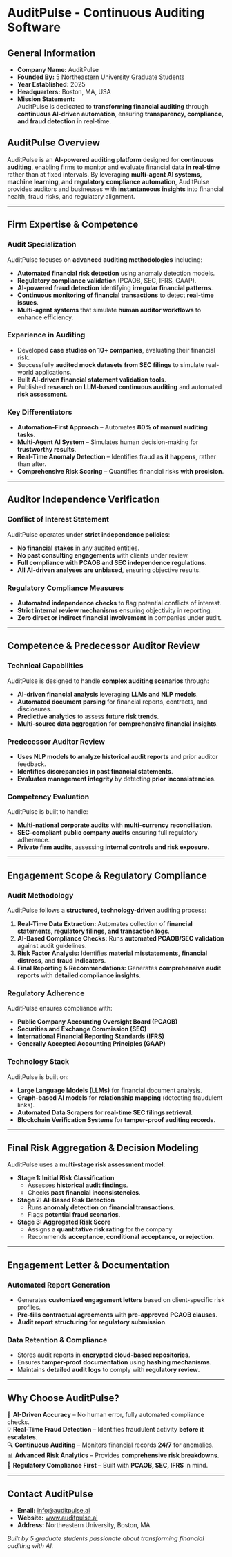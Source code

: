 # **AuditPulse - Continuous Auditing Software**

## **General Information**
- **Company Name:** AuditPulse  
- **Founded By:** 5 Northeastern University Graduate Students  
- **Year Established:** 2025  
- **Headquarters:** Boston, MA, USA  
- **Mission Statement:**  
  AuditPulse is dedicated to **transforming financial auditing** through **continuous AI-driven automation**, ensuring **transparency, compliance, and fraud detection** in real-time.  

## **AuditPulse Overview**
AuditPulse is an **AI-powered auditing platform** designed for **continuous auditing**, enabling firms to monitor and evaluate financial data **in real-time** rather than at fixed intervals. By leveraging **multi-agent AI systems, machine learning, and regulatory compliance automation**, AuditPulse provides auditors and businesses with **instantaneous insights** into financial health, fraud risks, and regulatory alignment.

---

## **Firm Expertise & Competence**
### **Audit Specialization**
AuditPulse focuses on **advanced auditing methodologies** including:
- **Automated financial risk detection** using anomaly detection models.
- **Regulatory compliance validation** (PCAOB, SEC, IFRS, GAAP).
- **AI-powered fraud detection** identifying **irregular financial patterns**.
- **Continuous monitoring of financial transactions** to detect **real-time issues**.
- **Multi-agent systems** that simulate **human auditor workflows** to enhance efficiency.

### **Experience in Auditing**
- Developed **case studies on 10+ companies**, evaluating their financial risk.
- Successfully **audited mock datasets from SEC filings** to simulate real-world applications.
- Built **AI-driven financial statement validation tools**.
- Published **research on LLM-based continuous auditing** and automated **risk assessment**.

### **Key Differentiators**
- **Automation-First Approach** – Automates **80% of manual auditing tasks**.
- **Multi-Agent AI System** – Simulates human decision-making for **trustworthy results**.
- **Real-Time Anomaly Detection** – Identifies fraud **as it happens**, rather than after.
- **Comprehensive Risk Scoring** – Quantifies financial risks **with precision**.

---

## **Auditor Independence Verification**
### **Conflict of Interest Statement**
AuditPulse operates under **strict independence policies**:
- **No financial stakes** in any audited entities.
- **No past consulting engagements** with clients under review.
- **Full compliance with PCAOB and SEC independence regulations**.
- **All AI-driven analyses are unbiased**, ensuring objective results.

### **Regulatory Compliance Measures**
- **Automated independence checks** to flag potential conflicts of interest.
- **Strict internal review mechanisms** ensuring objectivity in reporting.
- **Zero direct or indirect financial involvement** in companies under audit.

---

## **Competence & Predecessor Auditor Review**
### **Technical Capabilities**
AuditPulse is designed to handle **complex auditing scenarios** through:
- **AI-driven financial analysis** leveraging **LLMs and NLP models**.
- **Automated document parsing** for financial reports, contracts, and disclosures.
- **Predictive analytics** to assess **future risk trends**.
- **Multi-source data aggregation** for **comprehensive financial insights**.

### **Predecessor Auditor Review**
- **Uses NLP models to analyze historical audit reports** and prior auditor feedback.
- **Identifies discrepancies in past financial statements**.
- **Evaluates management integrity** by detecting **prior inconsistencies**.

### **Competency Evaluation**
AuditPulse is built to handle:
- **Multi-national corporate audits** with **multi-currency reconciliation**.
- **SEC-compliant public company audits** ensuring full regulatory adherence.
- **Private firm audits**, assessing **internal controls and risk exposure**.

---

## **Engagement Scope & Regulatory Compliance**
### **Audit Methodology**
AuditPulse follows a **structured, technology-driven** auditing process:
1. **Real-Time Data Extraction:** Automates collection of **financial statements, regulatory filings, and transaction logs**.
2. **AI-Based Compliance Checks:** Runs **automated PCAOB/SEC validation** against audit guidelines.
3. **Risk Factor Analysis:** Identifies **material misstatements**, **financial distress**, and **fraud indicators**.
4. **Final Reporting & Recommendations:** Generates **comprehensive audit reports** with **detailed compliance insights**.

### **Regulatory Adherence**
AuditPulse ensures compliance with:
- **Public Company Accounting Oversight Board (PCAOB)**
- **Securities and Exchange Commission (SEC)**
- **International Financial Reporting Standards (IFRS)**
- **Generally Accepted Accounting Principles (GAAP)**

### **Technology Stack**
AuditPulse is built on:
- **Large Language Models (LLMs)** for financial document analysis.
- **Graph-based AI models** for **relationship mapping** (detecting fraudulent links).
- **Automated Data Scrapers** for **real-time SEC filings retrieval**.
- **Blockchain Verification Systems** for **tamper-proof auditing records**.

---

## **Final Risk Aggregation & Decision Modeling**
AuditPulse uses a **multi-stage risk assessment model**:
- **Stage 1: Initial Risk Classification**
  - Assesses **historical audit findings**.
  - Checks **past financial inconsistencies**.
- **Stage 2: AI-Based Risk Detection**
  - Runs **anomaly detection** on **financial transactions**.
  - Flags **potential fraud scenarios**.
- **Stage 3: Aggregated Risk Score**
  - Assigns a **quantitative risk rating** for the company.
  - Recommends **acceptance, conditional acceptance, or rejection**.

---

## **Engagement Letter & Documentation**
### **Automated Report Generation**
- Generates **customized engagement letters** based on client-specific risk profiles.
- **Pre-fills contractual agreements** with **pre-approved PCAOB clauses**.
- **Audit report structuring** for **regulatory submission**.

### **Data Retention & Compliance**
- Stores audit reports in **encrypted cloud-based repositories**.
- Ensures **tamper-proof documentation** using **hashing mechanisms**.
- Maintains **detailed audit logs** to comply with **regulatory review**.

---

## **Why Choose AuditPulse?**
🚀 **AI-Driven Accuracy** – No human error, fully automated compliance checks.  
💡 **Real-Time Fraud Detection** – Identifies fraudulent activity **before it escalates**.  
🔍 **Continuous Auditing** – Monitors financial records **24/7** for anomalies.  
📊 **Advanced Risk Analytics** – Provides **comprehensive risk breakdowns**.  
📜 **Regulatory Compliance First** – Built with **PCAOB, SEC, IFRS** in mind.  

---

## **Contact AuditPulse**
- **Email:** info@auditpulse.ai  
- **Website:** www.auditpulse.ai  
- **Address:** Northeastern University, Boston, MA  

*Built by 5 graduate students passionate about transforming financial auditing with AI.*  
